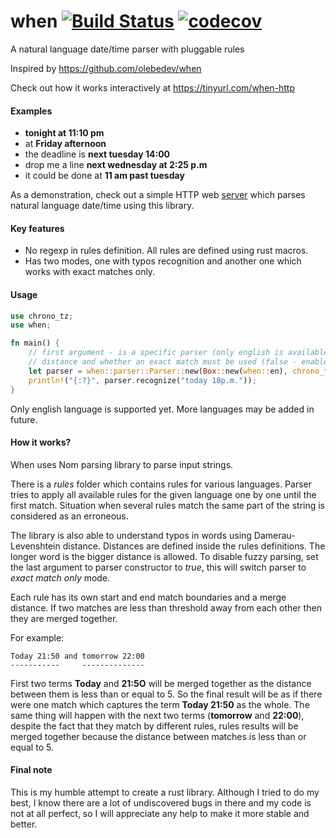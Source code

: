 # when    [![Build Status](https://travis-ci.com/risboo6909/when.svg?token=sEoRH24ki1j8CFisEvo5&branch=master)](https://travis-ci.com/risboo6909/when) [![codecov](https://codecov.io/gh/risboo6909/when/branch/master/graph/badge.svg)](https://codecov.io/gh/risboo6909/when)

A natural language date/time parser with pluggable rules

Inspired by https://github.com/olebedev/when

Check out how it works interactively at https://tinyurl.com/when-http

#### Examples

* **tonight at 11:10 pm**
* at **Friday afternoon**
* the deadline is **next tuesday 14:00**
* drop me a line **next wednesday at 2:25 p.m**
* it could be done at **11 am past tuesday**

As a demonstration, check out a simple HTTP web [server](https://github.com/risboo6909/when-http) which parses natural language date/time using this library.

#### Key features

* No regexp in rules definition. All rules are defined using rust macros.
* Has two modes, one with typos recognition and another one which works with exact matches only.

#### Usage

```Rust
use chrono_tz;
use when;

fn main() {
    // first argument - is a specific parser (only english is available for the moment), then a timezone, maximum merge
    // distance and whether an exact match must be used (false - enables fuzzy matching)
    let parser = when::parser::Parser::new(Box::new(when::en), chrono_tz::Europe::Moscow, 3, false);
    println!("{:?}", parser.recognize("today 18p.m."));
}
```

Only english language is supported yet. More languages may be added in future.

#### How it works?

When uses Nom parsing library to parse input strings.

There is a *rules* folder which contains rules for various languages. Parser tries to apply all available rules for the given language one by one until the first match. Situation when several rules match the same part of the string is considered as an erroneous.

The library is also able to understand typos in words using Damerau-Levenshtein distance. Distances are defined inside the rules definitions. The longer word is the bigger distance is allowed. To disable fuzzy parsing, set the last argument to parser constructor to *true*, this will switch parser to *exact match only* mode.

Each rule has its own start and end match boundaries and a merge distance. If two matches are less than threshold away from each other then they are merged together.

For example:

```
Today 21:50 and tomorrow 22:00
-----------     --------------
```

First two terms **Today** and **21:5O** will be merged together as the distance between them is less than or equal to 5. So the final result will be as if there were one match which captures the term **Today 21:50** as the whole. The same thing will happen with the next two terms (**tomorrow** and **22:00**), despite the fact that they match by different rules, rules results will be merged together because the distance between matches is less than or equal to 5.

#### Final note

This is my humble attempt to create a rust library. Although I tried to do my best, I know there are a lot of undiscovered bugs in there and my code is not at all perfect, so I will appreciate any help to make it more stable and better.
